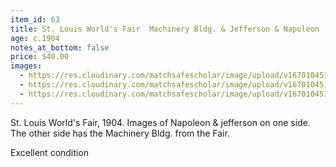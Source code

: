```yaml
---
item_id: 63
title: St. Louis World's Fair  Machinery Bldg. & Jefferson & Napoleon
age: c.1904
notes_at_bottom: false
price: $40.00
images:
  - https://res.cloudinary.com/matchsafescholar/image/upload/v1670104518/St.Louis3.jpg
  - https://res.cloudinary.com/matchsafescholar/image/upload/v1670104518/St.Louis1.jpg
  - https://res.cloudinary.com/matchsafescholar/image/upload/v1670104516/ST.Louis2.jpg
---
```

St. Louis World's Fair, 1904. Images of Napoleon & jefferson on one side. The other side has the Machinery Bldg. from the Fair.



Excellent condition